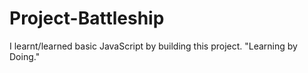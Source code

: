 # Project-Battleship
I learnt/learned basic JavaScript by building this project. "Learning by Doing."
